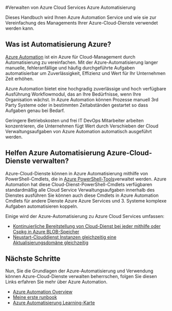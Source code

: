 <properties
    pageTitle="Verwalten von Azure Cloud Services Azure Automatisierung | Microsoft Azure"
    description="Erfahren Sie, wie Azure Automation Service zur Azure Cloud Services Ebene verwalten."
    services="cloud-services, automation"
    documentationCenter=""
    authors="jodoglevy"
    manager="timlt"
    editor=""/>

<tags
    ms.service="cloud-services"
    ms.workload="tbd"
    ms.tgt_pltfrm="na"
    ms.devlang="na"
    ms.topic="article"
    ms.date="06/20/2016"
    ms.author="jolevy"/>



#<a name="managing-azure-cloud-services-using-azure-automation"></a>Verwalten von Azure Cloud Services Azure Automatisierung

Dieses Handbuch wird Ihnen Azure Automation Service und wie sie zur Vereinfachung des Managements Ihrer Azure-Cloud-Dienste verwendet werden kann.

## <a name="what-is-azure-automation"></a>Was ist Automatisierung Azure?

[Azure Automation](https://azure.microsoft.com/services/automation/) ist ein Azure für Cloud-Management durch Automatisierung zu vereinfachen. Mit der Azure-Automatisierung langer manuelle, fehleranfällige und häufig durchgeführte Aufgaben automatisierbar um Zuverlässigkeit, Effizienz und Wert für Ihr Unternehmen Zeit erhöhen.

Azure Automation bietet eine hochgradig zuverlässige und hoch verfügbare Ausführung Workflowmodul, das an Ihre Bedürfnisse, wenn Ihre Organisation wächst. In Azure Automation können Prozesse manuell 3rd Party Systeme oder in bestimmten Zeitabständen gestartet so dass Aufgaben genau bei Bedarf.

Geringere Betriebskosten und frei IT DevOps Mitarbeiter arbeiten konzentrieren, die Unternehmen fügt Wert durch Verschieben der Cloud Verwaltungsaufgaben von Azure Automation automatisch ausgeführt werden.


## <a name="how-can-azure-automation-help-manage-azure-cloud-services"></a>Helfen Azure Automatisierung Azure-Cloud-Dienste verwalten?

Azure-Cloud-Dienste können in Azure Automatisierung mithilfe von PowerShell-Cmdlets, die in [Azure PowerShell-Tools](https://msdn.microsoft.com/library/azure/jj156055.aspx)verwaltet werden. Azure Automation hat diese Cloud-Dienst-PowerShell-Cmdlets verfügbaren standardmäßig alle Cloud Service Verwaltungsaufgaben innerhalb des Dienstes ausführen Sie können auch diese Cmdlets in Azure Automation Cmdlets für andere Dienste Azure Azure Services und 3. Systeme komplexe Aufgaben automatisieren koppeln.

Einige wird der Azure-Automatisierung zu Azure Cloud Services umfassen:

- [Kontinuierliche Bereitstellung von Cloud-Dienst bei jeder mithilfe oder Cspkg in Azure BLOB-Speicher](https://gallery.technet.microsoft.com/scriptcenter/Continuous-Deployment-of-A-eeebf3a6)
- [Neustart-Clouddienst Instanzen gleichzeitig eine Aktualisierungsdomäne gleichzeitig](https://gallery.technet.microsoft.com/scriptcenter/Reboot-Cloud-Service-PaaS-b337a06d)

## <a name="next-steps"></a>Nächste Schritte

Nun, Sie die Grundlagen der Azure-Automatisierung und Verwendung können Azure-Cloud-Dienste verwalten beherrschen, folgen Sie diesen Links erfahren Sie mehr über Azure Automation.

- [Azure Automation Overview](../automation/automation-intro.md)
- [Meine erste runbook](../automation/automation-first-runbook-graphical.md)
- [Azure Automatisierung Learning-Karte](https://azure.microsoft.com/documentation/learning-paths/automation/)
 
